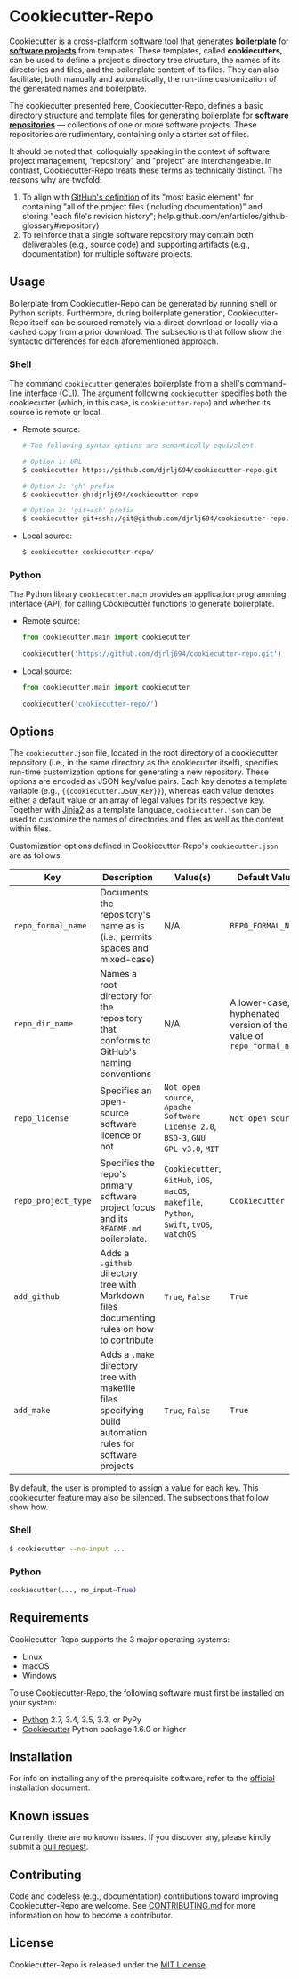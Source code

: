 # Cookiecutter-Repo

[Cookiecutter](https://github.com/audreyr/cookiecutter) is a cross-platform software tool that generates [**boilerplate**](https://en.wikipedia.org/wiki/Boilerplate_code) for [**software projects**](https://en.wikipedia.org/wiki/Software_project_management) from templates.  These templates, called **cookiecutters**, can be used to define a project's directory tree structure, the names of its directories and files, and the boilerplate content of its files.  They can also facilitate, both manually and automatically, the run-time customization of the generated names and boilerplate.

The cookiecutter presented here, Cookiecutter-Repo, defines a basic directory structure and template files for generating boilerplate for [**software repositories**](https://en.wikipedia.org/wiki/Software_repository) &mdash; collections of one or more software projects.  These repositories are rudimentary, containing only a starter set of files.

It should be noted that, colloquially speaking in the context of software project management, "repository" and "project" are interchangeable.  In contrast, Cookiecutter-Repo treats these terms as technically distinct.  The reasons why are twofold:

1. To align with [GitHub's definition](https://help.github.com/en/articles/github-glossary#repository) of its "most basic element" for containing "all of the project files (including documentation)" and storing "each file's revision history";
help.github.com/en/articles/github-glossary#repository)
2. To reinforce that a single software repository may contain both deliverables (e.g., source code) and supporting artifacts (e.g., documentation) for multiple software projects.

## Usage

Boilerplate from Cookiecutter-Repo can be generated by running shell or Python scripts.  Furthermore, during boilerplate generation, Cookiecutter-Repo itself can be sourced remotely via a direct download or locally via a cached copy from a prior download.  The subsections that follow show the syntactic differences for each aforementioned approach.

### Shell

The command `cookiecutter` generates boilerplate from a shell's command-line interface (CLI).  The argument following `cookiecutter` specifies both the cookiecutter (which, in this case, is `cookiecutter-repo`) and whether its source is remote or local.

* Remote source:

    ```sh
    # The following syntax options are semantically equivalent.
    
    # Option 1: URL
    $ cookiecutter https://github.com/djrlj694/cookiecutter-repo.git
    
    # Option 2: 'gh" prefix
    $ cookiecutter gh:djrlj694/cookiecutter-repo
    
    # Option 3: 'git+ssh' prefix
    $ cookiecutter git+ssh://git@github.com/djrlj694/cookiecutter-repo.git
    ```

* Local source:

    ```sh
    $ cookiecutter cookiecutter-repo/
    ```

### Python

The Python library `cookiecutter.main` provides an application programming interface (API) for calling Cookiecutter functions to generate boilerplate.

* Remote source:

    ```python
    from cookiecutter.main import cookiecutter
       
    cookiecutter('https://github.com/djrlj694/cookiecutter-repo.git')
    ```
    
* Local source:

    ```python
    from cookiecutter.main import cookiecutter
       
    cookiecutter('cookiecutter-repo/')
    ```
    
## Options

The `cookiecutter.json` file, located in the root directory of a cookiecutter repository (i.e., in the same directory as the cookiecutter itself), specifies run-time customization options for generating a new repository.  These options are encoded as JSON key/value pairs.  Each key denotes a template variable (e.g., `{{cookiecutter.`*`JSON_KEY`*`}}`), whereas each value denotes either a default value or an array of legal values for its respective key.  Together with [Jinja2](http://jinja.pocoo.org/docs/2.10/) as a template language, `cookiecutter.json` can be used to customize the names of directories and files as well as the content within files.

Customization options defined in Cookiecutter-Repo's `cookiecutter.json` are as follows:

| Key | Description | Value(s) | Default Value |
| --- | ----------- | ------ | ------------- |
| `repo_formal_name` | Documents the repository's name as is (i.e., permits spaces and mixed-case) | N/A | `REPO_FORMAL_NAME` |
| `repo_dir_name` | Names a root directory for the repository that conforms to GitHub's naming conventions | N/A | A lower-case, hyphenated version of the value of `repo_formal_name` |
| `repo_license` | Specifies an open-source software licence or not | `Not open source`, `Apache Software License 2.0`, `BSD-3`, `GNU GPL v3.0`, `MIT`  | `Not open source` |
| `repo_project_type` | Specifies the repo's primary software project focus and its `README.md` boilerplate. | `Cookiecutter`, `GitHub`, `iOS`, `macOS`, `makefile`, `Python`, `Swift`, `tvOS`, `watchOS` | `Cookiecutter` |
| `add_github` | Adds a `.github` directory tree with Markdown files documenting rules on how to contribute | `True`, `False` | `True` |
| `add_make` | Adds a `.make` directory tree with makefile files specifying build automation rules for software projects | `True`, `False` | `True` |

By default, the user is prompted to assign a value for each key.  This cookiecutter feature may also be silenced.  The subsections that follow show how.

### Shell

```sh
$ cookiecutter --no-input ...
```

### Python

```python
cookiecutter(..., no_input=True)
```

## Requirements

Cookiecutter-Repo supports the 3 major operating systems:

* Linux
* macOS
* Windows

To use Cookiecutter-Repo, the following software must first be installed on your system:

* [Python](https://www.python.org/downloads/) 2.7, 3.4, 3.5, 3.3, or PyPy
* [Cookiecutter](https://github.com/audreyr/cookiecutter) Python package 1.6.0 or higher

## Installation

For info on installing any of the prerequisite software, refer to the [official](https://cookiecutter.readthedocs.io/en/latest/installation.html) installation document.

## Known issues

Currently, there are no known issues.  If you discover any, please kindly submit a [pull request](.github/CONTRIBUTING.md).

## Contributing

Code and codeless (e.g., documentation) contributions toward improving Cookiecutter-Repo are welcome. See [CONTRIBUTING.md](.github/CONTRIBUTING.md) for more information on how to become a contributor.

## License

Cookiecutter-Repo is released under the [MIT License](LICENSE.md).
